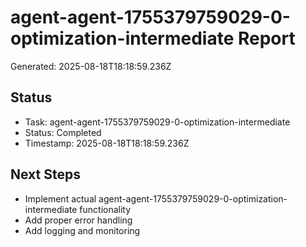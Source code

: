 # agent-agent-1755379759029-0-optimization-intermediate Report

Generated: 2025-08-18T18:18:59.236Z

## Status
- Task: agent-agent-1755379759029-0-optimization-intermediate
- Status: Completed
- Timestamp: 2025-08-18T18:18:59.236Z

## Next Steps
- Implement actual agent-agent-1755379759029-0-optimization-intermediate functionality
- Add proper error handling
- Add logging and monitoring
